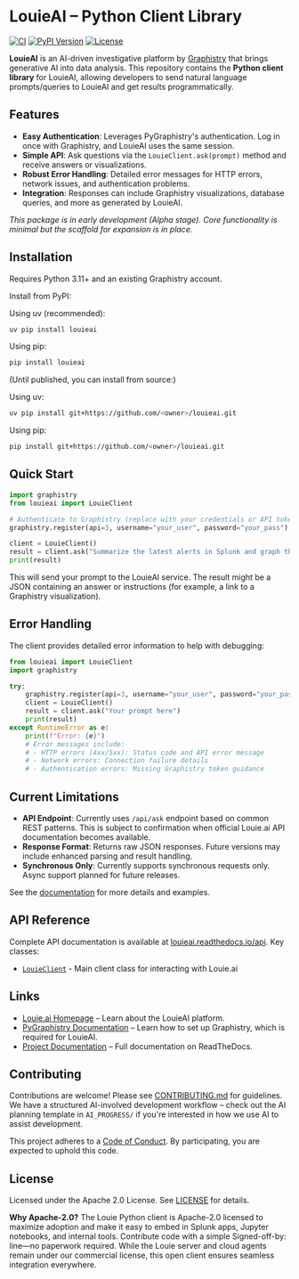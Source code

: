 # LouieAI – Python Client Library

[![CI](https://github.com/<owner>/louieai/actions/workflows/ci.yml/badge.svg)](https://github.com/<owner>/louieai/actions/workflows/ci.yml)
[![PyPI Version](https://img.shields.io/pypi/v/louieai.svg)](https://pypi.org/project/louieai/)
[![License](https://img.shields.io/badge/License-Apache%202.0-blue.svg)](LICENSE)

**LouieAI** is an AI-driven investigative platform by [Graphistry](https://www.graphistry.com) that brings generative AI into data analysis. This repository contains the **Python client library** for LouieAI, allowing developers to send natural language prompts/queries to LouieAI and get results programmatically.

## Features
- **Easy Authentication**: Leverages PyGraphistry's authentication. Log in once with Graphistry, and LouieAI uses the same session.
- **Simple API**: Ask questions via the `LouieClient.ask(prompt)` method and receive answers or visualizations.
- **Robust Error Handling**: Detailed error messages for HTTP errors, network issues, and authentication problems.
- **Integration**: Responses can include Graphistry visualizations, database queries, and more as generated by LouieAI.

*This package is in early development (Alpha stage). Core functionality is minimal but the scaffold for expansion is in place.*

## Installation

Requires Python 3.11+ and an existing Graphistry account.

Install from PyPI:

Using uv (recommended):
```bash
uv pip install louieai
```

Using pip:
```bash
pip install louieai
```

(Until published, you can install from source:)

Using uv:
```bash
uv pip install git+https://github.com/<owner>/louieai.git
```

Using pip:
```bash
pip install git+https://github.com/<owner>/louieai.git
```

## Quick Start

```python
import graphistry
from louieai import LouieClient

# Authenticate to Graphistry (replace with your credentials or API token)
graphistry.register(api=3, username="your_user", password="your_pass")

client = LouieClient()
result = client.ask("Summarize the latest alerts in Splunk and graph the entities.")
print(result)
```

This will send your prompt to the LouieAI service. The result might be a JSON containing an answer or instructions (for example, a link to a Graphistry visualization).

## Error Handling

The client provides detailed error information to help with debugging:

```python
from louieai import LouieClient
import graphistry

try:
    graphistry.register(api=3, username="your_user", password="your_pass")
    client = LouieClient()
    result = client.ask("Your prompt here")
    print(result)
except RuntimeError as e:
    print(f"Error: {e}")
    # Error messages include:
    # - HTTP errors (4xx/5xx): Status code and API error message
    # - Network errors: Connection failure details
    # - Authentication errors: Missing Graphistry token guidance
```

## Current Limitations

- **API Endpoint**: Currently uses `/api/ask` endpoint based on common REST patterns. This is subject to confirmation when official Louie.ai API documentation becomes available.
- **Response Format**: Returns raw JSON responses. Future versions may include enhanced parsing and result handling.
- **Synchronous Only**: Currently supports synchronous requests only. Async support planned for future releases.

See the [documentation](https://louieai.readthedocs.io) for more details and examples.

## API Reference

Complete API documentation is available at [louieai.readthedocs.io/api](https://louieai.readthedocs.io/en/latest/api/). Key classes:

- [`LouieClient`](https://louieai.readthedocs.io/en/latest/api/client/) - Main client class for interacting with Louie.ai

## Links

- [Louie.ai Homepage](https://louie.ai) – Learn about the LouieAI platform.
- [PyGraphistry Documentation](https://github.com/graphistry/pygraphistry) – Learn how to set up Graphistry, which is required for LouieAI.
- [Project Documentation](https://louieai.readthedocs.io) – Full documentation on ReadTheDocs.

## Contributing

Contributions are welcome! Please see [CONTRIBUTING.md](CONTRIBUTING.md) for guidelines. We have a structured AI-involved development workflow – check out the AI planning template in `AI_PROGRESS/` if you're interested in how we use AI to assist development.

This project adheres to a [Code of Conduct](CODE_OF_CONDUCT.md). By participating, you are expected to uphold this code.

## License

Licensed under the Apache 2.0 License. See [LICENSE](LICENSE) for details.

**Why Apache-2.0?** The Louie Python client is Apache-2.0 licensed to maximize adoption and make it easy to embed in Splunk apps, Jupyter notebooks, and internal tools. Contribute code with a simple Signed-off-by: line—no paperwork required. While the Louie server and cloud agents remain under our commercial license, this open client ensures seamless integration everywhere.